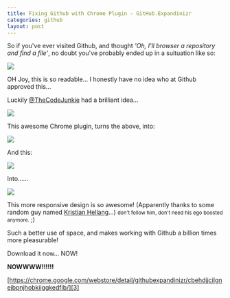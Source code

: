 ```yaml
---
title: Fixing Github with Chrome Plugin - GitHub.Expandinizr
categories: github
layout: post
---
```


So if you've ever visited Github, and thought *'Oh, I'll browser a repository and find a file'*, no doubt you've probably ended up in a suituation like so:

![][0]

OH Joy, this is so readable... I honestly have no idea who at Github approved this...

<!--excerpt-->

Luckily [@TheCodeJunkie][1] had a brilliant idea... 

![][2]

This awesome Chrome plugin, turns the above, into:

![][4]

And this:

![][5]

Into......

![][6]

This more responsive design is so awesome! (Apparently thanks to some random guy named [Kristian Hellang][7]...) <small>don't follow him, don't need his ego boosted anymore.</small> ;)

Such a better use of space, and makes working with Github a billion times more pleasurable!

Download it now... NOW!

**NOWWWW!!!!!!**

[https://chrome.google.com/webstore/detail/githubexpandinizr/cbehdjjcilgnejbpnjhobkiiggkedfib/][3]

[0]: /images/fixing-github-01.png
[1]: https://twitter.com/thecodejunkie
[2]: /images/fixing-github-01.png
[3]: https://chrome.google.com/webstore/detail/githubexpandinizr/cbehdjjcilgnejbpnjhobkiiggkedfib/
[4]: /images/fixing-github-03.png
[5]: /images/fixing-github-04.png
[6]: /images/fixing-github-05.png
[7]: https://twitter.com/khellang